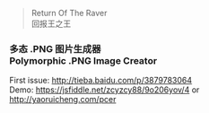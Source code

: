 > Return Of The Raver  
回报王之王


### 多态 .PNG 图片生成器<br>Polymorphic .PNG Image Creator  

First issue: http://tieba.baidu.com/p/3879783064  
Demo: https://jsfiddle.net/zcyzcy88/9o206yov/4 or http://yaoruicheng.com/pcer
